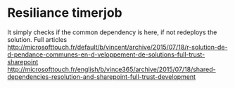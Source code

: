 # Resiliance timerjob
It simply checks if the common dependency is here, if not redeploys the solution.
Full articles 
http://microsofttouch.fr/default/b/vincent/archive/2015/07/18/r-solution-de-d-pendance-communes-en-d-veloppement-de-solutions-full-trust-sharepoint
http://microsofttouch.fr/english/b/vince365/archive/2015/07/18/shared-dependencies-resolution-and-sharepoint-full-trust-development
